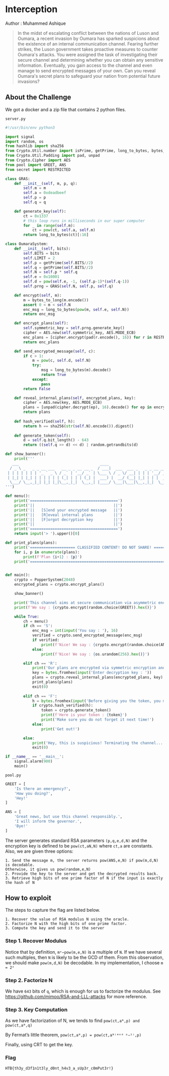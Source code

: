 # Interception

Author : Muhammed Ashique

>In the midst of escalating conflict between the nations of Luson and Oumara, a recent invasion by Oumara has sparked suspicions about the existence of an internal communication channel. Fearing further strikes, the Luson government takes proactive measures to counter Oumara's attacks. You were assigned the task of investigating their secure channel and determining whether you can obtain any sensitive information. Eventually, you gain access to the channel and even manage to send encrypted messages of your own. Can you reveal Oumara's secret plans to safeguard your nation from potential future invasions?

## About the Challenge
We got a docker and a zip file that contains 2 python files. 

`server.py`
```python
#!/usr/bin/env python3

import signal
import random, os
from hashlib import sha256
from Crypto.Util.number import isPrime, getPrime, long_to_bytes, bytes_to_long
from Crypto.Util.Padding import pad, unpad
from Crypto.Cipher import AES
from pool import GREET, ANS
from secret import RESTRICTED

class GRAS:
    def __init__(self, m, p, q):
        self.m = m
        self.a = 0xdeadbeef
        self.p = p
        self.q = q

    def generate_key(self):
        ct = 0x1337
        # this loop runs in milliseconds in our super computer
        for _ in range(self.m):
            ct = pow(ct, self.a, self.m)
        return long_to_bytes(ct)[:16]

class OumaraSystem:
    def __init__(self, bits):
        self.BITS = bits
        self.LIMIT = 2
        self.p = getPrime(self.BITS//2)
        self.q = getPrime(self.BITS//2)
        self.N = self.p * self.q
        self.e = 0x10001
        self.d = pow(self.e, -1, (self.p-1)*(self.q-1))
        self.prng = GRAS(self.N, self.p, self.q)

    def encrypt(self, m):
        m = bytes_to_long(m.encode())
        assert 0 < m < self.N
        enc_msg = long_to_bytes(pow(m, self.e, self.N))
        return enc_msg

    def encrypt_plans(self):
        self.symmetric_key = self.prng.generate_key()
        cipher = AES.new(self.symmetric_key, AES.MODE_ECB)
        enc_plans = [cipher.encrypt(pad(r.encode(), 16)) for r in RESTRICTED]
        return enc_plans

    def send_encrypted_message(self, c):
        if c > 1:
            m = pow(c, self.d, self.N)
            try:
                msg = long_to_bytes(m).decode()
                return True
            except:
                pass
        return False

    def reveal_internal_plans(self, encrypted_plans, key):
        cipher = AES.new(key, AES.MODE_ECB)
        plans = [unpad(cipher.decrypt(ep), 16).decode() for ep in encrypted_plans]
        return plans
        
    def hash_verified(self, h):
        return h == sha256(str(self.N).encode()).digest()
    
    def generate_token(self):
        d = self.q.bit_length() - 643
        return ((self.q >> d) << d) | random.getrandbits(d)

def show_banner():
    print('''
   ___                                    ____                              ____ _                            _ 
  / _ \ _   _ _ __ ___   __ _ _ __ __ _  / ___|  ___  ___ _   _ _ __ ___   / ___| |__   __ _ _ __  _ __   ___| |
 | | | | | | | '_ ` _ \ / _` | '__/ _` | \___ \ / _ \/ __| | | | '__/ _ \ | |   | '_ \ / _` | '_ \| '_ \ / _ \ |
 | |_| | |_| | | | | | | (_| | | | (_| |  ___) |  __/ (__| |_| | | |  __/ | |___| | | | (_| | | | | | | |  __/ |
  \___/ \__,_|_| |_| |_|\__,_|_|  \__,_| |____/ \___|\___|\__,_|_|  \___|  \____|_| |_|\__,_|_| |_|_| |_|\___|_|
''')

def menu():
    print('=======================================')
    print('||                                   ||')
    print('||   [S]end your encrypted message   ||')
    print('||   [R]eveal internal plans         ||')
    print('||   [F]orgot decryption key         ||')
    print('||                                   ||')
    print('=======================================')
    return input('> ').upper()[0]

def print_plans(plans):
    print('==================== CLASSIFIED CONTENT! DO NOT SHARE! ====================')
    for i, p in enumerate(plans):
        print(f'Plan {i+1} : {p}')
    print('===========================================================================')


def main():
    crypto = PopperSystem(2048)
    encrypted_plans = crypto.encrypt_plans()

    show_banner()

    print('This channel aims at secure communication via asymmetric encryption.')
    print(f'We say : {crypto.encrypt(random.choice(GREET)).hex()}')

    while True:
        ch = menu()
        if ch == 'S':
            enc_msg = int(input('You say : '), 16)
            verified = crypto.send_encrypted_message(enc_msg)
            if verified:
                print(f'Nice! We say : {crypto.encrypt(random.choice(ANS)).hex()}')
            else:
                print(f'Nice! We say : {os.urandom(256).hex()}')

        elif ch == 'R':
            print('Our plans are encrypted via symmetric encryption and protected with our unique super computer that will take us to the Red Planet!')
            key = bytes.fromhex(input('Enter decryption key : '))
            plans = crypto.reveal_internal_plans(encrypted_plans, key)
            print_plans(plans)
            exit(0)
        
        elif ch == 'F':
            h = bytes.fromhex(input('Before giving you the token, you must prove me that you know the public key : '))
            if crypto.hash_verified(h):
                token = crypto.generate_token()
                print(f'Here is your token : {token}')
                print('Make sure you do not forget it next time!')
            else:
                print('Get out!')

        else:
            print('Hey, this is suspicious! Terminating the channel...')
            exit(0)

if __name__ == '__main__':
    signal.alarm(900)
    main()
```

`pool.py`
```python
GREET = [
    'Is there an emergency?',
    'How you doing?',
    'Hey!'
]

ANS = [
    'Great news, but use this channel responsibly.',
    'I will inform the governor.',
    'Bye!'
]
```

The server generates standard RSA parameters `(p,q,e,d,N)` and the encryption key is defined to be `pow(ct,aN,N)` where `ct,a` are constants. 
Also, we are given three options: 
```
1. Send the message m, the server returns pow(ANS,e,N) if pow(m,d,N) is decodable.
Otherwise, it gives us pow(random,e,N)
2. Provide the key to the server and get the decrypted results back.
3. Retrieve high bits of one prime factor of N if the input is exactly the hash of N
```
## How to exploit
The steps to capture the flag are listed below.
```
1. Recover the value of RSA modulus N using the oracle.
2. Factorize N with the high bits of one prime factor.
3. Compute the key and send it to the server
```
### Step 1. Recover Modulus
Notice that by definition, `mᵉ−pow(m,e,N)` is a multiple of `N`. If we have several such multiples, then `N` is likely to be the GCD of them. From this observation, we should make `pow(m,d,N)` be decodable. In my implementation, I choose `m = 2ᵉ`

### Step 2. Factorize N
We have `643` bits of `q`, which is enough for us to factorize the modulus. 
See https://github.com/mimoo/RSA-and-LLL-attacks for more reference.

### Step 3. Key Computation
As we have factorization of N, we tends to find
`pow(ct,aᴺ,p) and pow(ct,aᴺ,q)`

By Fermat’s little theorem,
`pow(ct,aᴺ,p) = pow(ct,aᴺ⁽ᵐᵒᵈ ᵖ−¹⁾,p)`

Finally, using CRT to get the key.

### Flag
```
HTB{th3y_d3f1n1t3ly_d0nt_h4v3_a_sUp3r_c0mPut3r!}
```
